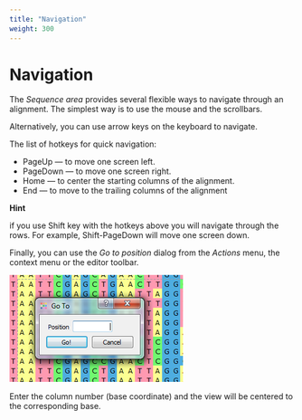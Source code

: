 ```yaml
---
title: "Navigation"
weight: 300
---
```



# Navigation

The _Sequence area_ provides several flexible ways to navigate through an alignment. The simplest way is to use the mouse and the scrollbars.

Alternatively, you can use arrow keys on the keyboard to navigate.

The list of hotkeys for quick navigation:

*   PageUp — to move one screen left.
*   PageDown — to move one screen right.
*   Home — to center the starting columns of the alignment.
*   End — to move to the trailing columns of the alignment

**Hint**

if you use Shift key with the hotkeys above you will navigate through the rows. For example, Shift-PageDown will move one screen down.

Finally, you can use the _Go to position_ dialog from the _Actions_ menu, the context menu or the editor toolbar.


![](/images/17466075/17629634.png)

Enter the column number (base coordinate) and the view will be centered to the corresponding base.
